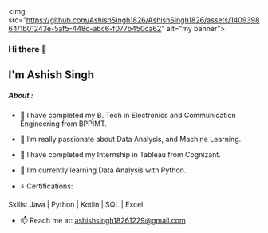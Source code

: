 <img src=”https://github.com/AshishSingh1826/AshishSingh1826/assets/140939864/1b01243e-5af5-448c-abc6-f077b450ca62" alt=”my banner”>
### Hi there 👋

## I'm Ashish Singh

##### About :

- 🔭 I have completed my B. Tech in Electronics and Communication Engineering from BPPIMT.

- 🔭 I’m really passionate about Data Analysis, and Machine Learning.

- 🔭 I have completed my Internship in Tableau from Cognizant.

- 🌱 I’m currently learning Data Analysis with Python.

- ⚡ Certifications: 

Skills: Java | Python | Kotlin | SQL | Excel

- 📫 Reach me at: ashishsingh18261229@gmail.com
<!--
**AshishSingh1826/AshishSingh1826** is a ✨ _special_ ✨ repository because its `README.md` (this file) appears on your GitHub profile.

Here are some ideas to get you started:

- 🔭 I’m currently working on ...
- 🌱 I’m currently learning ...
- 👯 I’m looking to collaborate on ...
- 🤔 I’m looking for help with ...
- 💬 Ask me about ...
- 📫 How to reach me: ...
- 😄 Pronouns: ...
- ⚡ Fun fact: ...
-->
